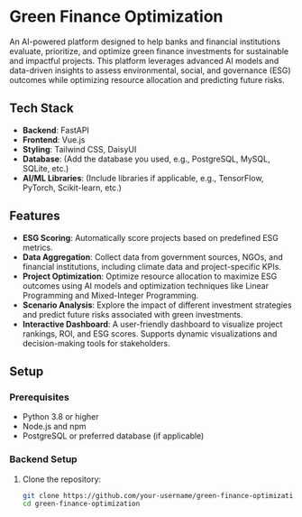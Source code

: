 # Green Finance Optimization

An AI-powered platform designed to help banks and financial institutions evaluate, prioritize, and optimize green finance investments for sustainable and impactful projects. This platform leverages advanced AI models and data-driven insights to assess environmental, social, and governance (ESG) outcomes while optimizing resource allocation and predicting future risks.

## Tech Stack

- **Backend**: FastAPI
- **Frontend**: Vue.js
- **Styling**: Tailwind CSS, DaisyUI
- **Database**: (Add the database you used, e.g., PostgreSQL, MySQL, SQLite, etc.)
- **AI/ML Libraries**: (Include libraries if applicable, e.g., TensorFlow, PyTorch, Scikit-learn, etc.)

## Features

- **ESG Scoring**: Automatically score projects based on predefined ESG metrics.
- **Data Aggregation**: Collect data from government sources, NGOs, and financial institutions, including climate data and project-specific KPIs.
- **Project Optimization**: Optimize resource allocation to maximize ESG outcomes using AI models and optimization techniques like Linear Programming and Mixed-Integer Programming.
- **Scenario Analysis**: Explore the impact of different investment strategies and predict future risks associated with green investments.
- **Interactive Dashboard**: A user-friendly dashboard to visualize project rankings, ROI, and ESG scores. Supports dynamic visualizations and decision-making tools for stakeholders.

## Setup

### Prerequisites

- Python 3.8 or higher
- Node.js and npm
- PostgreSQL or preferred database (if applicable)

### Backend Setup

1. Clone the repository:
   ```bash
   git clone https://github.com/your-username/green-finance-optimization.git
   cd green-finance-optimization
